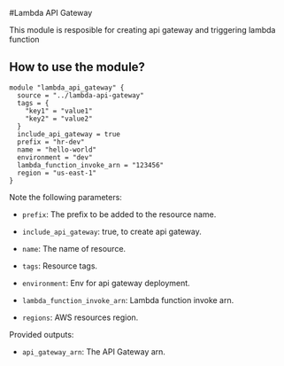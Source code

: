 #Lambda API Gateway

This module is resposible for creating api gateway and triggering lambda function


## How to use the module?


```hcl
module "lambda_api_gateway" {
  source = "../lambda-api-gateway"
  tags = {
    "key1" = "value1"
    "key2" = "value2"
  }
  include_api_gateway = true
  prefix = "hr-dev"
  name = "hello-world"
  environment = "dev"
  lambda_function_invoke_arn = "123456"
  region = "us-east-1"
}
```

Note the following parameters:

* `prefix`: The prefix to be added to the resource name.

* `include_api_gateway`: true, to create api gateway.

* `name`: The name of resource.

* `tags`: Resource tags.

* `environment`: Env for api gateway deployment.
  
* `lambda_function_invoke_arn`: Lambda function invoke arn.

* `regions`: AWS resources region.

Provided outputs:

* `api_gateway_arn`: The API Gateway arn.
